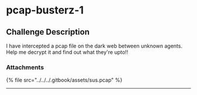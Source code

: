 # pcap-busterz-1

## Challenge Description

I have intercepted a pcap file on the dark web between unknown agents. Help me decrypt it and find out what they're upto!!

### Attachments

{% file src="../../../.gitbook/assets/sus.pcap" %}

***

